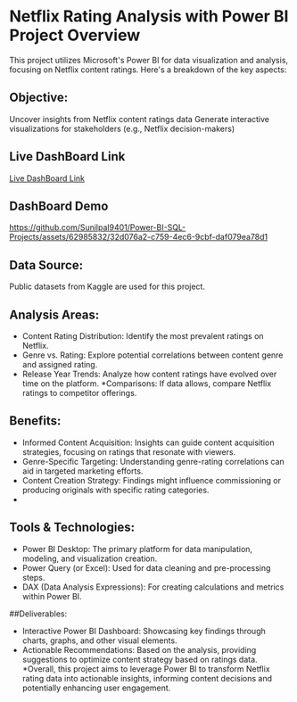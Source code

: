 
# Netflix Rating Analysis with Power BI Project Overview
This project utilizes Microsoft's Power BI for data visualization and analysis, focusing on Netflix content ratings. Here's a breakdown of the key aspects:


## Objective:

Uncover insights from Netflix content ratings data
Generate interactive visualizations for stakeholders (e.g., Netflix decision-makers)

## Live DashBoard Link
[Live DashBoard Link](https://app.powerbi.com/view?r=eyJrIjoiYjljODQ4YjItMGM1Mi00Y2NkLTliMTMtODA3MjY0ZGQ4NjI1IiwidCI6ImRmODY3OWNkLWE4MGUtNDVkOC05OWFjLWM4M2VkN2ZmOTVhMCJ9)



## DashBoard Demo

https://github.com/Sunilpal9401/Power-BI-SQL-Projects/assets/62985832/32d076a2-c759-4ec6-9cbf-daf079ea78d1

## Data Source:

Public datasets from Kaggle are used for this project.

## Analysis Areas:

* Content Rating Distribution: Identify the most prevalent ratings on Netflix.
* Genre vs. Rating: Explore potential correlations between content genre and assigned rating.
* Release Year Trends: Analyze how content ratings have evolved over time on the platform.
*Comparisons: If data allows, compare Netflix ratings to competitor offerings.
## Benefits:

* Informed Content Acquisition: Insights can guide content acquisition strategies, focusing on ratings that resonate with viewers.
* Genre-Specific Targeting: Understanding genre-rating correlations can aid in targeted marketing efforts.
* Content Creation Strategy: Findings might influence commissioning or producing originals with specific rating categories.
* 
## Tools & Technologies:

* Power BI Desktop: The primary platform for data manipulation, modeling, and visualization creation.
* Power Query (or Excel): Used for data cleaning and pre-processing steps.
* DAX (Data Analysis Expressions): For creating calculations and metrics within Power BI.

##Deliverables:

* Interactive Power BI Dashboard: Showcasing key findings through charts, graphs, and other visual elements.
* Actionable Recommendations: Based on the analysis, providing suggestions to optimize content strategy based on ratings data.
*Overall, this project aims to leverage Power BI to transform Netflix rating data into actionable insights, informing content decisions and potentially enhancing user engagement.
